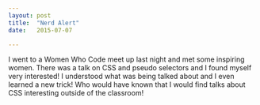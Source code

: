 ```yaml
---
layout: post
title:  "Nerd Alert"
date:   2015-07-07

---
```

I went to a Women Who Code meet up last night and met some inspiring 
women. There was a talk on CSS and pseudo selectors and I found myself
very interested! I understood what was being talked about and I even learned a new trick! Who would have known that I would find talks about CSS interesting outside of the classroom! 
